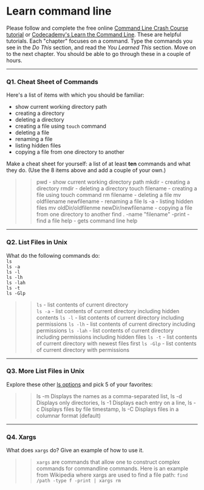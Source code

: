 # Learn command line

Please follow and complete the free online [Command Line Crash Course
tutorial](https://web.archive.org/web/20160708171659/http://cli.learncodethehardway.org/book/) or [Codecademy's Learn the Command Line](https://www.codecademy.com/learn/learn-the-command-line). These are helpful tutorials. Each "chapter" focuses on a command. Type the commands you see in the _Do This_ section, and read the _You Learned This_ section. Move on to the next chapter. You should be able to go through these in a couple of hours.

---

### Q1.  Cheat Sheet of Commands  

Here's a list of items with which you should be familiar:  
* show current working directory path
* creating a directory
* deleting a directory
* creating a file using `touch` command
* deleting a file
* renaming a file
* listing hidden files
* copying a file from one directory to another

Make a cheat sheet for yourself: a list of at least **ten** commands and what they do.  (Use the 8 items above and add a couple of your own.)  

> > pwd                                                                                   - show current working directory path
mkdir                                                                                 - creating a directory
rmdir                                                                                 - deleting a directory
touch filename                                                                    - creating a file using touch command
rm filename                                                                       - deleting a file
mv oldfilename newfilename                                            - renaming a file
ls -a                                                                                    - listing hidden files
mv oldDir/oldfilenme newDir/newfilename                     - copying a file from one directory to another
find . -name "filename" -print                                           - find a file
help                                                                                    - gets command line help

---

### Q2.  List Files in Unix   

What do the following commands do:  
`ls`  
`ls -a`  
`ls -l`  
`ls -lh`  
`ls -lah`  
`ls -t`  
`ls -Glp`  

> > `ls`                      - list contents of current directory  
`ls -a`                  - list contents of current directory including hidden contents
`ls -l`                  - list contents of current directory including permissions
`ls -lh`                 - list contents of current directory including permissions
`ls -lah`                - list contents of current directory including permissions including hidden files
`ls -t`                   - list contents of current directory with newest files first
`ls -Glp`              - list contents of current directory  with permissions

---

### Q3.  More List Files in Unix  

Explore these other [ls options](http://www.techonthenet.com/unix/basic/ls.php) and pick 5 of your favorites:

> > ls -m 	Displays the names as a comma-separated list, ls -d Displays only directories, ls -1 	Displays each entry on a line, ls -c	Displays files by file timestamp, ls -C	Displays files in a columnar format (default)

---

### Q4.  Xargs   

What does `xargs` do? Give an example of how to use it.

> > `xargs` are commands that allow one to construct complex commands for commandline commands.  Here is an example from Wikipedia where xargs are used to find a file path: `find /path -type f -print | xargs rm`
 

